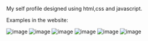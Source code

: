 My self profile designed using html,css and javascript.

Examples in the website:

![image](https://github.com/user-attachments/assets/e0cbd5e5-b997-4536-b773-7d70be92e619)
![image](https://github.com/user-attachments/assets/99e21b13-968f-41a8-a815-d7c7bf02acc9)
![image](https://github.com/user-attachments/assets/711893fc-6178-4535-87fd-c96956e8a19c)
![image](https://github.com/user-attachments/assets/9bdebd1b-43a6-49d5-9128-e2ff7bcbfa8f)
![image](https://github.com/user-attachments/assets/659b8d7c-6efc-421f-a0eb-5a811f387c8f)
![image](https://github.com/user-attachments/assets/88d53ccf-9d19-4ba8-ae5d-4a065eda851e)




